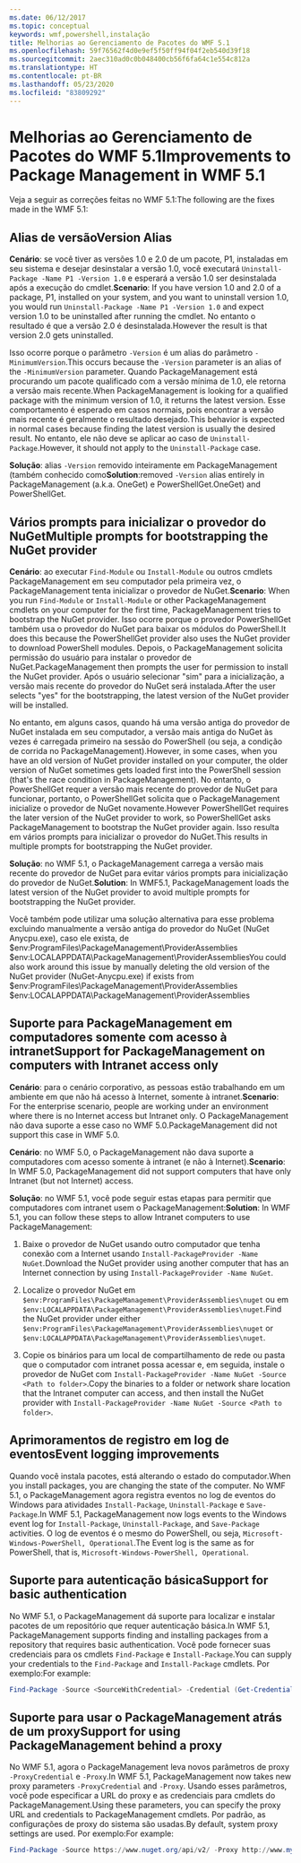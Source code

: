 ```yaml
---
ms.date: 06/12/2017
ms.topic: conceptual
keywords: wmf,powershell,instalação
title: Melhorias ao Gerenciamento de Pacotes do WMF 5.1
ms.openlocfilehash: 59f76562f4d0e9ef5f50ff94f04f2eb540d39f18
ms.sourcegitcommit: 2aec310ad0c0b048400cb56f6fa64c1e554c812a
ms.translationtype: HT
ms.contentlocale: pt-BR
ms.lasthandoff: 05/23/2020
ms.locfileid: "83809292"
---
```

# <a name="improvements-to-package-management-in-wmf-51"></a><span data-ttu-id="a080f-103">Melhorias ao Gerenciamento de Pacotes do WMF 5.1</span><span class="sxs-lookup"><span data-stu-id="a080f-103">Improvements to Package Management in WMF 5.1</span></span>

<span data-ttu-id="a080f-104">Veja a seguir as correções feitas no WMF 5.1:</span><span class="sxs-lookup"><span data-stu-id="a080f-104">The following are the fixes made in the WMF 5.1:</span></span>

## <a name="version-alias"></a><span data-ttu-id="a080f-105">Alias de versão</span><span class="sxs-lookup"><span data-stu-id="a080f-105">Version Alias</span></span>

<span data-ttu-id="a080f-106">**Cenário**: se você tiver as versões 1.0 e 2.0 de um pacote, P1, instaladas em seu sistema e desejar desinstalar a versão 1.0, você executará `Uninstall-Package -Name P1 -Version 1.0` e esperará a versão 1.0 ser desinstalada após a execução do cmdlet.</span><span class="sxs-lookup"><span data-stu-id="a080f-106">**Scenario**: If you have version 1.0 and 2.0 of a package, P1, installed on your system, and you want to uninstall version 1.0, you would run `Uninstall-Package -Name P1 -Version 1.0` and expect version 1.0 to be uninstalled after running the cmdlet.</span></span> <span data-ttu-id="a080f-107">No entanto o resultado é que a versão 2.0 é desinstalada.</span><span class="sxs-lookup"><span data-stu-id="a080f-107">However the result is that version 2.0 gets uninstalled.</span></span>

<span data-ttu-id="a080f-108">Isso ocorre porque o parâmetro `-Version` é um alias do parâmetro `-MinimumVersion`.</span><span class="sxs-lookup"><span data-stu-id="a080f-108">This occurs because the `-Version` parameter is an alias of the `-MinimumVersion` parameter.</span></span> <span data-ttu-id="a080f-109">Quando PackageManagement está procurando um pacote qualificado com a versão mínima de 1.0, ele retorna a versão mais recente.</span><span class="sxs-lookup"><span data-stu-id="a080f-109">When PackageManagement is looking for a qualified package with the minimum version of 1.0, it returns the latest version.</span></span> <span data-ttu-id="a080f-110">Esse comportamento é esperado em casos normais, pois encontrar a versão mais recente é geralmente o resultado desejado.</span><span class="sxs-lookup"><span data-stu-id="a080f-110">This behavior is expected in normal cases because finding the latest version is usually the desired result.</span></span> <span data-ttu-id="a080f-111">No entanto, ele não deve se aplicar ao caso de `Uninstall-Package`.</span><span class="sxs-lookup"><span data-stu-id="a080f-111">However, it should not apply to the `Uninstall-Package` case.</span></span>

<span data-ttu-id="a080f-112">**Solução**: alias `-Version` removido inteiramente em PackageManagement (também conhecido como</span><span class="sxs-lookup"><span data-stu-id="a080f-112">**Solution**:removed `-Version` alias entirely in PackageManagement (a.k.a.</span></span> <span data-ttu-id="a080f-113">OneGet) e PowerShellGet.</span><span class="sxs-lookup"><span data-stu-id="a080f-113">OneGet) and PowerShellGet.</span></span>

## <a name="multiple-prompts-for-bootstrapping-the-nuget-provider"></a><span data-ttu-id="a080f-114">Vários prompts para inicializar o provedor do NuGet</span><span class="sxs-lookup"><span data-stu-id="a080f-114">Multiple prompts for bootstrapping the NuGet provider</span></span>

<span data-ttu-id="a080f-115">**Cenário**: ao executar `Find-Module` ou `Install-Module` ou outros cmdlets PackageManagement em seu computador pela primeira vez, o PackageManagement tenta inicializar o provedor de NuGet.</span><span class="sxs-lookup"><span data-stu-id="a080f-115">**Scenario**: When you run `Find-Module` or `Install-Module` or other PackageManagement cmdlets on your computer for the first time, PackageManagement tries to bootstrap the NuGet provider.</span></span> <span data-ttu-id="a080f-116">Isso ocorre porque o provedor PowerShellGet também usa o provedor do NuGet para baixar os módulos do PowerShell.</span><span class="sxs-lookup"><span data-stu-id="a080f-116">It does this because the PowerShellGet provider also uses the NuGet provider to download PowerShell modules.</span></span>
<span data-ttu-id="a080f-117">Depois, o PackageManagement solicita permissão do usuário para instalar o provedor de NuGet.</span><span class="sxs-lookup"><span data-stu-id="a080f-117">PackageManagement then prompts the user for permission to install the NuGet provider.</span></span> <span data-ttu-id="a080f-118">Após o usuário selecionar "sim" para a inicialização, a versão mais recente do provedor do NuGet será instalada.</span><span class="sxs-lookup"><span data-stu-id="a080f-118">After the user selects "yes" for the bootstrapping, the latest version of the NuGet provider will be installed.</span></span>

<span data-ttu-id="a080f-119">No entanto, em alguns casos, quando há uma versão antiga do provedor de NuGet instalada em seu computador, a versão mais antiga do NuGet às vezes é carregada primeiro na sessão do PowerShell (ou seja, a condição de corrida no PackageManagement).</span><span class="sxs-lookup"><span data-stu-id="a080f-119">However, in some cases, when you have an old version of NuGet provider installed on your computer, the older version of NuGet sometimes gets loaded first into the PowerShell session (that's the race condition in PackageManagement).</span></span> <span data-ttu-id="a080f-120">No entanto, o PowerShellGet requer a versão mais recente do provedor de NuGet para funcionar, portanto, o PowerShellGet solicita que o PackageManagement inicialize o provedor de NuGet novamente.</span><span class="sxs-lookup"><span data-stu-id="a080f-120">However PowerShellGet requires the later version of the NuGet provider to work, so PowerShellGet asks PackageManagement to bootstrap the NuGet provider again.</span></span>
<span data-ttu-id="a080f-121">Isso resulta em vários prompts para inicializar o provedor do NuGet.</span><span class="sxs-lookup"><span data-stu-id="a080f-121">This results in multiple prompts for bootstrapping the NuGet provider.</span></span>

<span data-ttu-id="a080f-122">**Solução**: no WMF 5.1, o PackageManagement carrega a versão mais recente do provedor de NuGet para evitar vários prompts para inicialização do provedor de NuGet.</span><span class="sxs-lookup"><span data-stu-id="a080f-122">**Solution**: In WMF5.1, PackageManagement loads the latest version of the NuGet provider to avoid multiple prompts for bootstrapping the NuGet provider.</span></span>

<span data-ttu-id="a080f-123">Você também pode utilizar uma solução alternativa para esse problema excluindo manualmente a versão antiga do provedor do NuGet (NuGet Anycpu.exe), caso ele exista, de $env:ProgramFiles\PackageManagement\ProviderAssemblies $env:LOCALAPPDATA\PackageManagement\ProviderAssemblies</span><span class="sxs-lookup"><span data-stu-id="a080f-123">You could also work around this issue by manually deleting the old version of the NuGet provider (NuGet-Anycpu.exe) if exists from $env:ProgramFiles\PackageManagement\ProviderAssemblies $env:LOCALAPPDATA\PackageManagement\ProviderAssemblies</span></span>

## <a name="support-for-packagemanagement-on-computers-with-intranet-access-only"></a><span data-ttu-id="a080f-124">Suporte para PackageManagement em computadores somente com acesso à intranet</span><span class="sxs-lookup"><span data-stu-id="a080f-124">Support for PackageManagement on computers with Intranet access only</span></span>

<span data-ttu-id="a080f-125">**Cenário**: para o cenário corporativo, as pessoas estão trabalhando em um ambiente em que não há acesso à Internet, somente à intranet.</span><span class="sxs-lookup"><span data-stu-id="a080f-125">**Scenario**: For the enterprise scenario, people are working under an environment where there is no Internet access but Intranet only.</span></span> <span data-ttu-id="a080f-126">O PackageManagement não dava suporte a esse caso no WMF 5.0.</span><span class="sxs-lookup"><span data-stu-id="a080f-126">PackageManagement did not support this case in WMF 5.0.</span></span>

<span data-ttu-id="a080f-127">**Cenário**: no WMF 5.0, o PackageManagement não dava suporte a computadores com acesso somente à intranet (e não à Internet).</span><span class="sxs-lookup"><span data-stu-id="a080f-127">**Scenario**: In WMF 5.0, PackageManagement did not support computers that have only Intranet (but not Internet) access.</span></span>

<span data-ttu-id="a080f-128">**Solução**: no WMF 5.1, você pode seguir estas etapas para permitir que computadores com intranet usem o PackageManagement:</span><span class="sxs-lookup"><span data-stu-id="a080f-128">**Solution**: In WMF 5.1, you can follow these steps to allow Intranet computers to use PackageManagement:</span></span>

1. <span data-ttu-id="a080f-129">Baixe o provedor de NuGet usando outro computador que tenha conexão com a Internet usando `Install-PackageProvider -Name NuGet`.</span><span class="sxs-lookup"><span data-stu-id="a080f-129">Download the NuGet provider using another computer that has an Internet connection by using `Install-PackageProvider -Name NuGet`.</span></span>

2. <span data-ttu-id="a080f-130">Localize o provedor NuGet em `$env:ProgramFiles\PackageManagement\ProviderAssemblies\nuget` ou em `$env:LOCALAPPDATA\PackageManagement\ProviderAssemblies\nuget`.</span><span class="sxs-lookup"><span data-stu-id="a080f-130">Find the NuGet provider under either `$env:ProgramFiles\PackageManagement\ProviderAssemblies\nuget` or `$env:LOCALAPPDATA\PackageManagement\ProviderAssemblies\nuget`.</span></span>

3. <span data-ttu-id="a080f-131">Copie os binários para um local de compartilhamento de rede ou pasta que o computador com intranet possa acessar e, em seguida, instale o provedor de NuGet com `Install-PackageProvider -Name NuGet -Source <Path to folder>`.</span><span class="sxs-lookup"><span data-stu-id="a080f-131">Copy the binaries to a folder or network share location that the Intranet computer can access, and then install the NuGet provider with `Install-PackageProvider -Name NuGet -Source <Path to folder>`.</span></span>

## <a name="event-logging-improvements"></a><span data-ttu-id="a080f-132">Aprimoramentos de registro em log de eventos</span><span class="sxs-lookup"><span data-stu-id="a080f-132">Event logging improvements</span></span>

<span data-ttu-id="a080f-133">Quando você instala pacotes, está alterando o estado do computador.</span><span class="sxs-lookup"><span data-stu-id="a080f-133">When you install packages, you are changing the state of the computer.</span></span> <span data-ttu-id="a080f-134">No WMF 5.1, o PackageManagement agora registra eventos no log de eventos do Windows para atividades `Install-Package`, `Uninstall-Package` e `Save-Package`.</span><span class="sxs-lookup"><span data-stu-id="a080f-134">In WMF 5.1, PackageManagement now logs events to the Windows event log for `Install-Package`, `Uninstall-Package`, and `Save-Package` activities.</span></span> <span data-ttu-id="a080f-135">O log de eventos é o mesmo do PowerShell, ou seja, `Microsoft-Windows-PowerShell, Operational`.</span><span class="sxs-lookup"><span data-stu-id="a080f-135">The Event log is the same as for PowerShell, that is, `Microsoft-Windows-PowerShell, Operational`.</span></span>

## <a name="support-for-basic-authentication"></a><span data-ttu-id="a080f-136">Suporte para autenticação básica</span><span class="sxs-lookup"><span data-stu-id="a080f-136">Support for basic authentication</span></span>

<span data-ttu-id="a080f-137">No WMF 5.1, o PackageManagement dá suporte para localizar e instalar pacotes de um repositório que requer autenticação básica.</span><span class="sxs-lookup"><span data-stu-id="a080f-137">In WMF 5.1, PackageManagement supports finding and installing packages from a repository that requires basic authentication.</span></span> <span data-ttu-id="a080f-138">Você pode fornecer suas credenciais para os cmdlets `Find-Package` e `Install-Package`.</span><span class="sxs-lookup"><span data-stu-id="a080f-138">You can supply your credentials to the `Find-Package` and `Install-Package` cmdlets.</span></span> <span data-ttu-id="a080f-139">Por exemplo:</span><span class="sxs-lookup"><span data-stu-id="a080f-139">For example:</span></span>

```powershell
Find-Package -Source <SourceWithCredential> -Credential (Get-Credential)
```

## <a name="support-for-using-packagemanagement-behind-a-proxy"></a><span data-ttu-id="a080f-140">Suporte para usar o PackageManagement atrás de um proxy</span><span class="sxs-lookup"><span data-stu-id="a080f-140">Support for using PackageManagement behind a proxy</span></span>

<span data-ttu-id="a080f-141">No WMF 5.1, agora o PackageManagement leva novos parâmetros de proxy `-ProxyCredential` e `-Proxy`.</span><span class="sxs-lookup"><span data-stu-id="a080f-141">In WMF 5.1, PackageManagement now takes new proxy parameters `-ProxyCredential` and `-Proxy`.</span></span> <span data-ttu-id="a080f-142">Usando esses parâmetros, você pode especificar a URL do proxy e as credenciais para cmdlets do PackageManagement.</span><span class="sxs-lookup"><span data-stu-id="a080f-142">Using these parameters, you can specify the proxy URL and credentials to PackageManagement cmdlets.</span></span> <span data-ttu-id="a080f-143">Por padrão, as configurações de proxy do sistema são usadas.</span><span class="sxs-lookup"><span data-stu-id="a080f-143">By default, system proxy settings are used.</span></span> <span data-ttu-id="a080f-144">Por exemplo:</span><span class="sxs-lookup"><span data-stu-id="a080f-144">For example:</span></span>

```powershell
Find-Package -Source https://www.nuget.org/api/v2/ -Proxy http://www.myproxyserver.com -ProxyCredential (Get-Credential)
```
